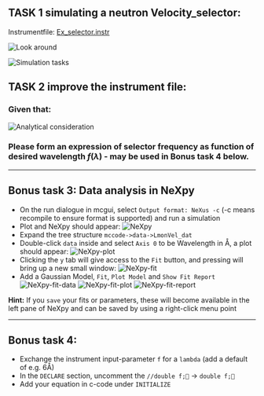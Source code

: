 ## TASK 1 simulating a neutron Velocity_selector:

Instrumentfile: [Ex_selector.instr](Ex_selector.instr)

![Look around](pics/Vsel_1.png)

![Simulation tasks](pics/Vsel_2.png)


## TASK 2 improve the instrument file:
### Given that:

![Analytical consideration](pics/Vsel_3.png)

### Please form an expression of selector frequency as function of desired wavelength $f(\lambda)$ - may be used in Bonus task 4 below.
<hr>

## Bonus task 3: Data analysis in NeXpy
* On the run dialogue in mcgui, select `Output format: NeXus -c` (-c means recompile to ensure format is supported) and run a simulation
* Plot and NeXpy should appear:
![NeXpy](pics/nexpy.png)
* Expand the tree structure `mccode->data->LmonVel_dat`
* Double-click `data` inside and select `Axis 0` to be Wavelength in Å, a plot should appear:
![NeXpy-plot](pics/nexpy-plot.png)
* Clicking the `y` tab will give access to the `Fit` button, and pressing will bring up a new small window:
![NeXpy-fit](nexpy-fit.png)
* Add a Gaussian Model, `Fit`, `Plot Model` and `Show Fit Report`
![NeXpy-fit-data](pics/nexpy-fit-data.png)
![NeXpy-fit-plot](pics/nexpy-fit-plot.png)
![NeXpy-fit-report](pics/nexpy-fit-report.png)

**Hint:** If you `save` your fits or parameters, these will become available in the left pane of NeXpy and can be saved by using a right-click menu point
<hr>

## Bonus task 4:
* Exchange the instrument input-parameter `f` for a `lambda` (add a default of e.g. 6Å)
* In the `DECLARE` section, uncomment the `//double f;` -> `double f;`
* Add your equation in c-code under `INITIALIZE`

